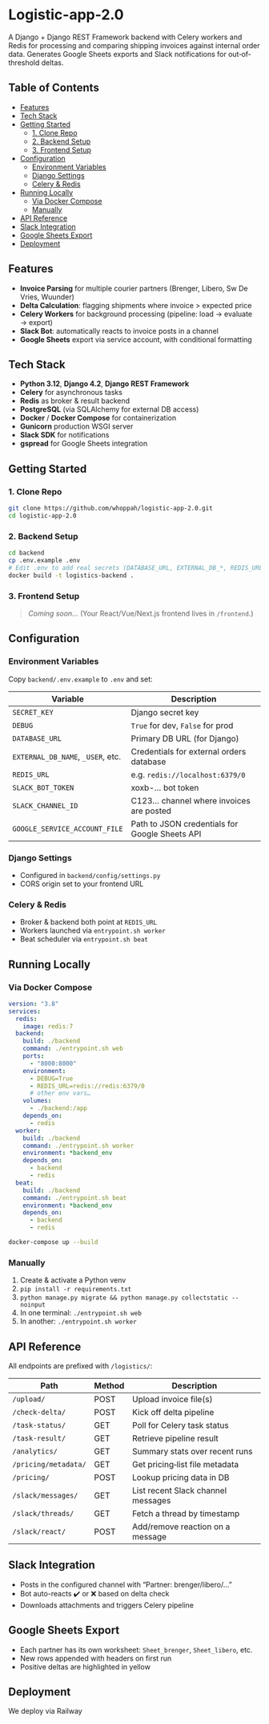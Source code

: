 # Logistic-app-2.0

A Django + Django REST Framework backend with Celery workers and Redis for processing and comparing shipping invoices against internal order data. Generates Google Sheets exports and Slack notifications for out‐of‐threshold deltas.

## Table of Contents

- [Features](#features)  
- [Tech Stack](#tech-stack)  
- [Getting Started](#getting-started)  
  - [1. Clone Repo](#1-clone-repo)  
  - [2. Backend Setup](#2-backend-setup)  
  - [3. Frontend Setup](#3-frontend-setup)  
- [Configuration](#configuration)  
  - [Environment Variables](#environment-variables)  
  - [Django Settings](#django-settings)  
  - [Celery & Redis](#celery--redis)  
- [Running Locally](#running-locally)  
  - [Via Docker Compose](#via-docker-compose)  
  - [Manually](#manually)  
- [API Reference](#api-reference)  
- [Slack Integration](#slack-integration)  
- [Google Sheets Export](#google-sheets-export)  
- [Deployment](#deployment)  


## Features

- **Invoice Parsing** for multiple courier partners (Brenger, Libero, Sw De Vries, Wuunder)  
- **Delta Calculation**: flagging shipments where invoice > expected price  
- **Celery Workers** for background processing (pipeline: load → evaluate → export)  
- **Slack Bot**: automatically reacts to invoice posts in a channel  
- **Google Sheets** export via service account, with conditional formatting  

## Tech Stack

- **Python 3.12**, **Django 4.2**, **Django REST Framework**  
- **Celery** for asynchronous tasks  
- **Redis** as broker & result backend  
- **PostgreSQL** (via SQLAlchemy for external DB access)  
- **Docker** / **Docker Compose** for containerization  
- **Gunicorn** production WSGI server  
- **Slack SDK** for notifications  
- **gspread** for Google Sheets integration  

## Getting Started

### 1. Clone Repo

```bash
git clone https://github.com/whoppah/logistic-app-2.0.git
cd logistic-app-2.0
````

### 2. Backend Setup

```bash
cd backend
cp .env.example .env
# Edit .env to add real secrets (DATABASE_URL, EXTERNAL_DB_*, REDIS_URL, SECRET_KEY, SLACK_*, GOOGLE_SERVICE_ACCOUNT_FILE, etc.)
docker build -t logistics-backend .
```

### 3. Frontend Setup

> *Coming soon…* (Your React/Vue/Next.js frontend lives in `/frontend`.)

## Configuration

### Environment Variables

Copy `backend/.env.example` to `.env` and set:

| Variable                          | Description                                    |
| --------------------------------- | ---------------------------------------------- |
| `SECRET_KEY`                      | Django secret key                              |
| `DEBUG`                           | `True` for dev, `False` for prod               |
| `DATABASE_URL`                    | Primary DB URL (for Django)                    |
| `EXTERNAL_DB_NAME`, `_USER`, etc. | Credentials for external orders database       |
| `REDIS_URL`                       | e.g. `redis://localhost:6379/0`                |
| `SLACK_BOT_TOKEN`                 | xoxb-… bot token                               |
| `SLACK_CHANNEL_ID`                | C123… channel where invoices are posted        |
| `GOOGLE_SERVICE_ACCOUNT_FILE`     | Path to JSON credentials for Google Sheets API |

### Django Settings

* Configured in `backend/config/settings.py`
* CORS origin set to your frontend URL

### Celery & Redis

* Broker & backend both point at `REDIS_URL`
* Workers launched via `entrypoint.sh worker`
* Beat scheduler via `entrypoint.sh beat`

## Running Locally

### Via Docker Compose

```yaml
version: "3.8"
services:
  redis:
    image: redis:7
  backend:
    build: ./backend
    command: ./entrypoint.sh web
    ports:
      - "8000:8000"
    environment:
      - DEBUG=True
      - REDIS_URL=redis://redis:6379/0
      # other env vars…
    volumes:
      - ./backend:/app
    depends_on:
      - redis
  worker:
    build: ./backend
    command: ./entrypoint.sh worker
    environment: *backend_env
    depends_on:
      - backend
      - redis
  beat:
    build: ./backend
    command: ./entrypoint.sh beat
    environment: *backend_env
    depends_on:
      - backend
      - redis
```

```bash
docker-compose up --build
```

### Manually

1. Create & activate a Python venv
2. `pip install -r requirements.txt`
3. `python manage.py migrate && python manage.py collectstatic --noinput`
4. In one terminal: `./entrypoint.sh web`
5. In another: `./entrypoint.sh worker`

## API Reference

All endpoints are prefixed with `/logistics/`:

| Path                 | Method | Description                        |
| -------------------- | ------ | ---------------------------------- |
| `/upload/`           | POST   | Upload invoice file(s)             |
| `/check-delta/`      | POST   | Kick off delta pipeline            |
| `/task-status/`      | GET    | Poll for Celery task status        |
| `/task-result/`      | GET    | Retrieve pipeline result           |
| `/analytics/`        | GET    | Summary stats over recent runs     |
| `/pricing/metadata/` | GET    | Get pricing‐list file metadata     |
| `/pricing/`          | POST   | Lookup pricing data in DB          |
| `/slack/messages/`   | GET    | List recent Slack channel messages |
| `/slack/threads/`    | GET    | Fetch a thread by timestamp        |
| `/slack/react/`      | POST   | Add/remove reaction on a message   |

## Slack Integration

* Posts in the configured channel with “Partner: brenger/libero/…”
* Bot auto-reacts ✔️ or ❌ based on delta check
* Downloads attachments and triggers Celery pipeline

## Google Sheets Export

* Each partner has its own worksheet: `Sheet_brenger`, `Sheet_libero`, etc.
* New rows appended with headers on first run
* Positive deltas are highlighted in yellow

## Deployment

We deploy via Railway 

